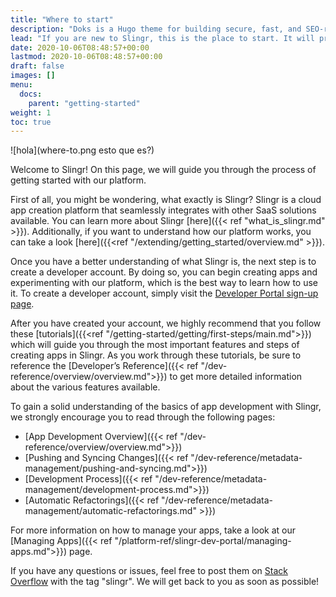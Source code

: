 ```yaml
---
title: "Where to start"
description: "Doks is a Hugo theme for building secure, fast, and SEO-ready documentation websites, which you can easily update and customize."
lead: "If you are new to Slingr, this is the place to start. It will provide guidance to learn and use the platform."
date: 2020-10-06T08:48:57+00:00
lastmod: 2020-10-06T08:48:57+00:00
draft: false
images: []
menu:
  docs:
    parent: "getting-started"
weight: 1
toc: true
---
```

![hola](where-to.png esto que es?)

Welcome to Slingr! On this page, we will guide you through the process of getting started with our platform.

First of all, you might be wondering, what exactly is Slingr? Slingr is a cloud app creation platform that seamlessly integrates with other SaaS solutions available. You can learn more about Slingr [here]({{< ref "what_is_slingr.md" >}}). Additionally, if you want to understand how our platform works, you can take a look [here]({{<ref "/extending/getting_started/overview.md" >}}).

Once you have a better understanding of what Slingr is, the next step is to create a developer account. By doing so, you can begin creating apps and experimenting with our platform, which is the best way to learn how to use it. To create a developer account, simply visit the [Developer Portal sign-up page](https://developer-portal.slingrs.io/signUp.html).

After you have created your account, we highly recommend that you follow these [tutorials]({{<ref "/getting-started/getting/first-steps/main.md">}}) which will guide you through the most important features and steps of creating apps in Slingr. As you work through these tutorials, be sure to reference the [Developer’s Reference]({{< ref "/dev-reference/overview/overview.md">}}) to get more detailed information about the various features available.

To gain a solid understanding of the basics of app development with Slingr, we strongly encourage you to read through the following pages:

- [App Development Overview]({{< ref "/dev-reference/overview/overview.md">}})
- [Pushing and Syncing Changes]({{< ref "/dev-reference/metadata-management/pushing-and-syncing.md">}})
- [Development Process]({{< ref "/dev-reference/metadata-management/development-process.md">}})
- [Automatic Refactorings]({{< ref "/dev-reference/metadata-management/automatic-refactorings.md" >}})

For more information on how to manage your apps, take a look at our [Managing Apps]({{< ref "/platform-ref/slingr-dev-portal/managing-apps.md">}}) page.

If you have any questions or issues, feel free to post them on [Stack Overflow](https://stackoverflow.com/) with the tag "slingr". We will get back to you as soon as possible!
